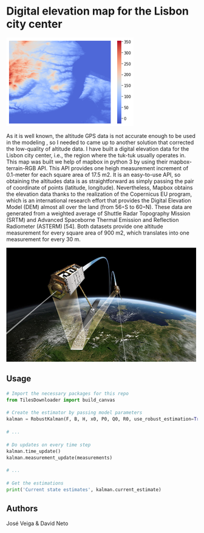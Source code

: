
# Digital elevation map for the Lisbon city center

![Alt Text](altitude_top.png?raw=true)


As it is well known, the altitude GPS data is not accurate enough to be used in the modeling , so I needed to came up to another solution that corrected the low-quality of altitude data. I have built a digital elevation data for the Lisbon city center, i.e., the region where the tuk-tuk usually operates in. This map was built we help of mapbox in python 3 by using their mapbox-terrain-RGB API. This API provides one heigh measurement increment of 0.1-meter for each square area of 17.5 m2. It is an easy-to-use API, so obtaining the altitudes data is as straightforward as simply
passing the pair of coordinate of points (latitude, longitude). Nevertheless, Mapbox obtains the elevation data thanks to the realization of the Copernicus EU program, which is an international research effort that provides the Digital Elevation Model (DEM) almost all over the land (from 56◦S to 60◦N). These data are generated from a weighted average of Shuttle Radar Topography Mission (SRTM) and Advanced Spaceborne Thermal Emission and Reflection Radiometer (ASTERM) [54]. Both datasets provide one altitude measurement for every square area of 900 m2, which translates into one measurement for every  30 m.


<img src="twin-satellites-terrasar-x-tandem-x.jpg" width="500" height="300">


## Usage


```python
# Import the necessary packages for this repo
from TilesDownloader import build_canvas

# Create the estimator by passing model parameters
kalman = RobustKalman(F, B, H, x0, P0, Q0, R0, use_robust_estimation=True)

# ...

# Do updates on every time step
kalman.time_update()
kalman.measurement_update(measurements)

# ...

# Get the estimations
print('Current state estimates', kalman.current_estimate)

```

## Authors
José Veiga &
David Neto

